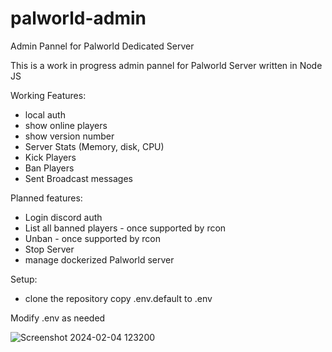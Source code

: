 # palworld-admin

Admin Pannel for Palworld Dedicated Server

This is a work in progress admin pannel for Palworld Server written in Node JS

Working Features:

* local auth
* show online players
* show version number
* Server Stats (Memory, disk, CPU)
* Kick Players
* Ban Players
* Sent Broadcast messages

Planned features:

* Login discord auth
* List all banned players - once supported by rcon
* Unban - once supported by rcon
* Stop Server
* manage dockerized Palworld server

Setup:

* clone the repository
copy .env.default to .env

Modify .env as needed

![Screenshot 2024-02-04 123200](https://github.com/acocalypso/palworld-admin/assets/2846629/bcc9d4a8-2327-4735-b9cc-05086f273790)
